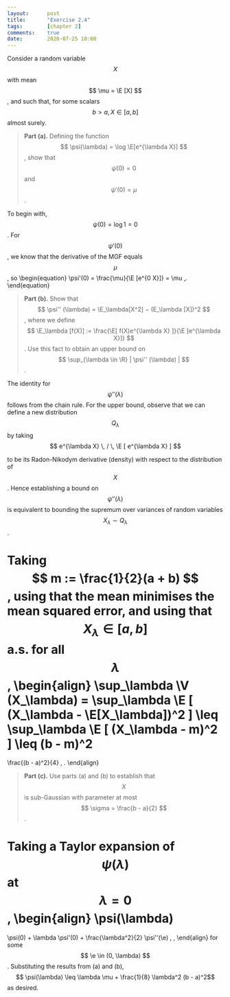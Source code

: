 ```yaml
---
layout:      post
title:       "Exercise 2.4"
tags:        [chapter 2]
comments:    true
date:        2020-07-25 10:00
---
```


Consider a random variable $$ X $$ with mean $$ \mu = \E [X] $$, and such that,
for some scalars $$ b > a, X \in [a, b] $$ almost surely.

> __Part (a).__
> Defining the function $$ \psi(\lambda) = \log \E[e^{\lambda X}] $$, show that
> $$ \psi (0) = 0 $$ and $$ \psi'(0) = \mu $$.

To begin with, $$ \psi(0) = \log 1 = 0 $$.
For $$ \psi'(0) $$, we know that the derivative of the MGF equals $$ \mu $$, so
\begin{equation}
  \psi'(0) = \frac{\mu}{\E [e^{0 X}]} = \mu \,.
\end{equation}

> __Part (b).__
> Show that $$ \psi'' (\lambda) = \E_\lambda[X^2] − (E_\lambda [X])^2 $$,
> where we define
> $$ \E_\lambda [f(X)] := \frac{\E[ f(X)e^{\lambda X} ]}{\E [e^{\lambda X}]} $$.
>  Use this fact to obtain an upper bound on
> $$ \sup_{\lambda \in \R} | \psi'' (\lambda) | $$.

The identity for $$ \psi''(\lambda) $$ follows from the chain rule.
For the upper bound, observe that we can define a new distribution
$$ Q_\lambda $$ by taking
$$ e^{\lambda X} \, / \, \E [ e^{\lambda X} ] $$
<!-- $$ \frac{e^{\lambda X}}{\E [ e^{\lambda X} ]} $$ -->
to be its Radon-Nikodym derivative (density) with respect to the distribution
of $$ X $$.
Hence establishing a bound on $$\psi''(\lambda)$$ is equivalent to bounding the
supremum over variances of random variables $$ X_\lambda \sim Q_\lambda $$.

Taking $$ m := \frac{1}{2}(a + b) $$, using that the mean minimises the mean squared error,
and using that $$ X_\lambda \in [a, b] $$ a.s. for all $$ \lambda $$,
\begin{align}
  \sup_\lambda \V (X_\lambda)
  = \sup_\lambda \E [ (X_\lambda - \E[X_\lambda])^2 ]
  \leq \sup_\lambda \E [ (X_\lambda - m)^2 ]
  \leq
  (b - m)^2
  =
  \frac{(b - a)^2}{4}
  \, .
\end{align}


> __Part (c).__
> Use parts (a) and (b) to establish that $$ X $$ is sub-Gaussian with parameter
>  at most $$ \sigma = \frac{b - a}{2} $$.

Taking a Taylor expansion of $$ \psi(\lambda) $$ at
$$ \lambda = 0 $$,
\begin{align}
  \psi(\lambda)
  =
  \psi(0) + \lambda \psi'(0) + \frac{\lambda^2}{2} \psi''(\e) \, ,
\end{align}
for some $$ \e \in (0, \lambda) $$.
Substituting the results from (a) and (b),
$$ \psi(\lambda) \leq \lambda \mu + \frac{1}{8} \lambda^2 (b - a)^2$$ as desired.
